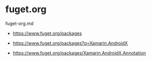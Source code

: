 # fuget.org

fuget-org.md

*   https://www.fuget.org/packages

*   https://www.fuget.org/packages?q=Xamarin.AndroidX

*   https://www.fuget.org/packages/Xamarin.AndroidX.Annotation

